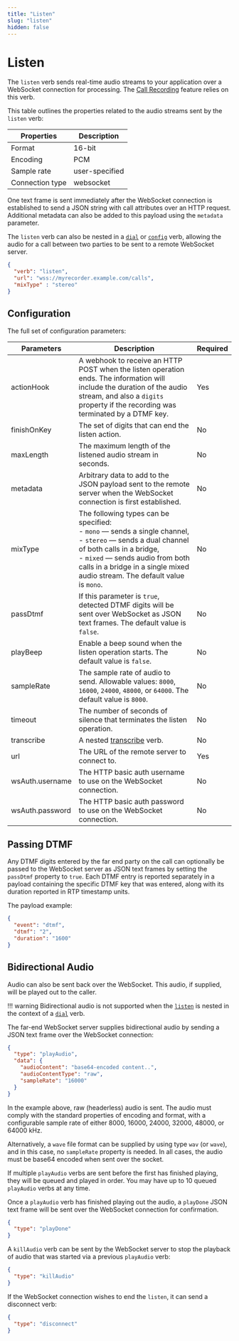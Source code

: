```yaml
---
title: "Listen"
slug: "listen"
hidden: false
---
```


# Listen

The `listen` verb sends real-time audio streams to your application over a WebSocket connection for processing.
The [Call Recording](../../webapp/recent-calls.md#call-recordings) feature relies on this verb.

This table outlines the properties related to the audio streams sent by the `listen` verb:

| Properties      | Description    | 
|-----------------|----------------|
| Format          | 16-bit         |
| Encoding        | PCM            |
| Sample rate     | user-specified |
| Connection type | websocket      |

One text frame is sent immediately
after the WebSocket connection is established to send a JSON string with call attributes over an HTTP request.
Additional metadata can also be added to this payload using the `metadata` parameter.

The `listen` verb can also be nested in a [`dial`](dial.md) or [`config`](config.md) verb, allowing the audio for a call between two parties to be sent to a remote WebSocket server.

```json
{
  "verb": "listen",
  "url": "wss://myrecorder.example.com/calls",
  "mixType" : "stereo"
}
```

## Configuration

The full set of configuration parameters:

| Parameters      | Description                                                                                                                                                                                                                                                        | Required |
|-----------------|--------------------------------------------------------------------------------------------------------------------------------------------------------------------------------------------------------------------------------------------------------------------|----------|
| actionHook      | A webhook to receive an HTTP POST when the listen operation ends. The information will include the duration of the audio stream, and also a `digits` property if the recording was terminated by a DTMF key.                                                                     | Yes      |
| finishOnKey     | The set of digits that can end the listen action.                                                                                                                                                                                                                  | No       |
| maxLength       | The maximum length of the listened audio stream in seconds.                                                                                                                                                                                                        | No       |
| metadata        | Arbitrary data to add to the JSON payload sent to the remote server when the WebSocket connection is first established.                                                                                                                                            | No       |
| mixType         | The following types can be specified:<br> - `mono` — sends a single channel,<br> - `stereo` — sends a dual channel of both calls in a bridge,<br> - `mixed` — sends audio from both calls in a bridge in a single mixed audio stream. The default value is `mono`. | No       |
| passDtmf        | If this parameter is `true`, detected DTMF digits will be sent over WebSocket as JSON text frames. The default value is `false`.                                                                                                                                   | No       |
| playBeep        | Enable a beep sound when the listen operation starts. The default value is `false`.                                                                                                                                                                                | No       |
| sampleRate      | The sample rate of audio to send. Allowable values: `8000`, `16000`, `24000`, `48000`, or `64000`. The default value is `8000`.                                                                                                                                    | No       |
| timeout         | The number of seconds of silence that terminates the listen operation.                                                                                                                                                                                             | No       |
| transcribe      | A nested [transcribe](transcribe.md) verb.                                                                                                                                                                                                                      | No       |
| url             | The URL of the remote server to connect to.                                                                                                                                                                                                                        | Yes      |
| wsAuth.username | The HTTP basic auth username to use on the WebSocket connection.                                                                                                                                                                                                   | No       |
| wsAuth.password | The HTTP basic auth password to use on the WebSocket connection.                                                                                                                                                                                                   | No       |

## Passing DTMF

Any DTMF digits entered by the far end party on the call can optionally be passed to the WebSocket server as JSON text frames by setting the `passDtmf` property to `true`. Each DTMF entry is reported separately in a payload containing the specific DTMF key that was entered, along with its duration reported in RTP timestamp units. 

The payload example:

```json
{
  "event": "dtmf",
  "dtmf": "2",
  "duration": "1600"
}
```

## Bidirectional Audio

Audio can also be sent back over the WebSocket. This audio, if supplied, will be played out to the caller.

!!! warning
    Bidirectional audio is not supported when the [`listen`](listen.md) is nested in the context of a [`dial`](dial.md) verb.

The far-end WebSocket server supplies bidirectional audio by sending a JSON text frame over the WebSocket connection:

```json
{
  "type": "playAudio",
  "data": {
    "audioContent": "base64-encoded content..",
    "audioContentType": "raw",
    "sampleRate": "16000"
  }
}
```

In the example above, raw (headerless) audio is sent. The audio must comply with the standard properties of encoding and format, with a configurable sample rate of either 8000, 16000, 24000, 32000, 48000, or 64000 kHz.

Alternatively, a `wave` file format can be supplied by using type `wav` (or `wave`), and in this case, no `sampleRate` property is needed. In all cases, the audio must be base64 encoded when sent over the socket.

If multiple `playAudio` verbs are sent before the first has finished playing, they will be queued and played in order. You may have up to 10 queued `playAudio` verbs at any time.

Once a `playAudio` verb has finished playing out the audio, a `playDone` JSON text frame will be sent over the WebSocket connection for confirmation.

```json
{
  "type": "playDone"
}
```

A `killAudio` verb can be sent by the WebSocket server to stop the playback of audio that was started via a previous `playAudio` verb:

```json
{
  "type": "killAudio"
}
```

If the WebSocket connection wishes to end the `listen`, it can send a disconnect verb:

```json
{
  "type": "disconnect"
}
```
